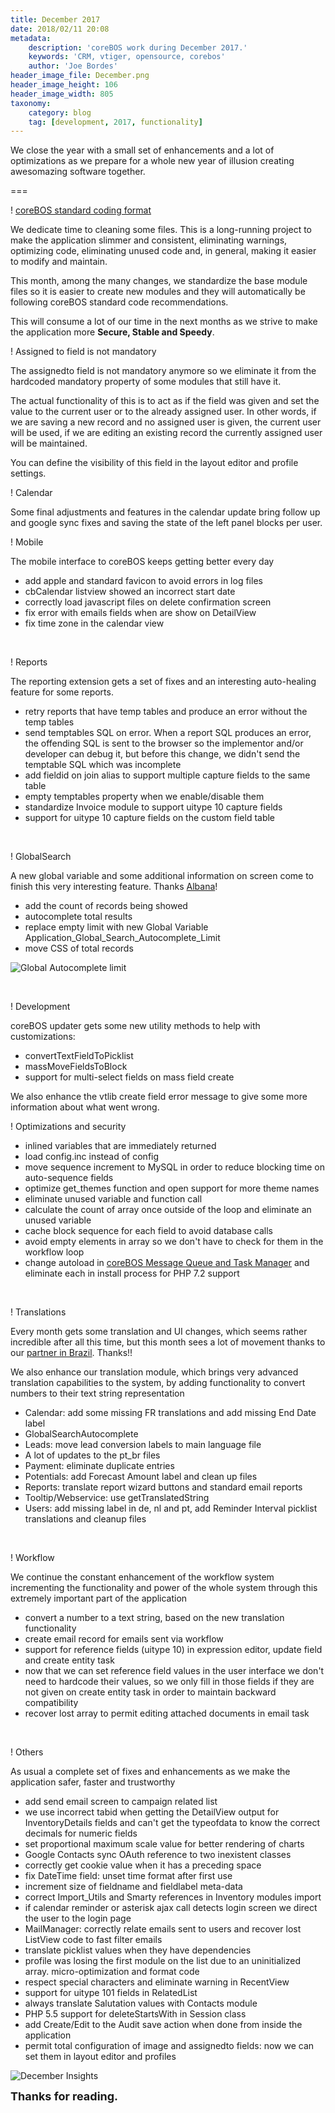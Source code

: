 ```yaml
---
title: December 2017
date: 2018/02/11 20:08
metadata:
    description: 'coreBOS work during December 2017.'
    keywords: 'CRM, vtiger, opensource, corebos'
    author: 'Joe Bordes'
header_image_file: December.png
header_image_height: 106
header_image_width: 805
taxonomy:
    category: blog
    tag: [development, 2017, functionality]
---
```


We close the year with a small set of enhancements and a lot of optimizations as we prepare for a whole new year of illusion creating awesomazing software together.

===

 ! [coreBOS standard coding format](http://corebos.org/documentation/doku.php?noprocess=1&id=en:devel:developmentguidelines)

We dedicate time to cleaning some files. This is a long-running project to make the application slimmer and consistent, eliminating warnings, optimizing code, eliminating unused code and, in general, making it easier to modify and maintain.

This month, among the many changes, we standardize the base module files so it is easier to create new modules and they will automatically be following coreBOS standard code recommendations.

This will consume a lot of our time in the next months as we strive to make the application more **Secure, Stable and Speedy**.


 ! Assigned to field is not mandatory

The assignedto field is not mandatory anymore so we eliminate it from the hardcoded mandatory property of some modules that still have it.

The actual functionality of this is to act as if the field was given and set the value to the current user or to the already assigned user. In other words, if we are saving a new record and no assigned user is given, the current user will be used, if we are editing an existing record the currently assigned user will be maintained.

You can define the visibility of this field in the layout editor and profile settings.


 ! Calendar

Some final adjustments and features in the calendar update bring follow up and google sync fixes and saving the state of the left panel blocks per user.

 ! Mobile

The mobile interface to coreBOS keeps getting better every day

 - add apple and standard favicon to avoid errors in log files
 - cbCalendar listview showed an incorrect start date
 - correctly load javascript files on delete confirmation screen
 - fix error with emails fields when are show on DetailView
 - fix time zone in the calendar view

<br/>

 ! Reports

The reporting extension gets a set of fixes and an interesting auto-healing feature for some reports.

 - retry reports that have temp tables and produce an error without the temp tables
 - send temptables SQL on error. When a report SQL produces an error, the offending SQL is sent to the browser so the implementor and/or developer can debug it, but before this change, we didn't send the temptable SQL which was incomplete
 - add fieldid on join alias to support multiple capture fields to the same table
 - empty temptables property when we enable/disable them
 - standardize Invoice module to support uitype 10 capture fields
 - support for uitype 10 capture fields on the custom field table

<br/>

 ! GlobalSearch 

A new global variable and some additional information on screen come to finish this very interesting feature. Thanks [Albana](https://github.com/AlbanaCelepija)!

 - add the count of records being showed
 - autocomplete total results
 - replace empty limit with new Global Variable Application_Global_Search_Autocomplete_Limit
 - move CSS of total records

![Global Autocomplete limit](autosearchlimit.png)

<br/>

 ! Development

coreBOS updater gets some new utility methods to help with customizations:
 - convertTextFieldToPicklist
 - massMoveFieldsToBlock
 - support for multi-select fields on mass field create 

We also enhance the vtlib create field error message to give some more information about what went wrong.

 ! Optimizations and security

 - inlined variables that are immediately returned
 - load config.inc instead of config
 - move sequence increment to MySQL in order to reduce blocking time on auto-sequence fields
 - optimize get_themes function and open support for more theme names
 - eliminate unused variable and function call
 - calculate the count of array once outside of the loop and eliminate an unused variable
 - cache block sequence for each field to avoid database calls
 - avoid empty elements in array so we don't have to check for them in the workflow loop
 - change autoload in [coreBOS Message Queue and Task Manager](http://corebos.org/documentation/doku.php?noprocess=1&id=en:devel:corebos_mqtm) and eliminate each in install process for PHP 7.2 support

<br/>

 ! Translations

Every month gets some translation and UI changes, which seems rather incredible after all this time, but this month sees a lot of movement thanks to our [partner in Brazil](https://br.linkedin.com/in/ranierislemer). Thanks!!

We also enhance our translation module, which brings very advanced translation capabilities to the system, by adding functionality to convert numbers to their text string representation

 - Calendar: add some missing FR translations and add missing End Date label
 - GlobalSearchAutocomplete
 - Leads: move lead conversion labels to main language file
 - A lot of updates to the pt_br files
 - Payment: eliminate duplicate entries
 - Potentials: add Forecast Amount label and clean up files
 - Reports: translate report wizard buttons and standard email reports
 - Tooltip/Webservice: use getTranslatedString
 - Users: add missing label in de, nl and pt, add Reminder Interval picklist translations and cleanup files

<br/>

 ! Workflow

We continue the constant enhancement of the workflow system incrementing the functionality and power of the whole system through this extremely important part of the application

 - convert a number to a text string, based on the new translation functionality
 - create email record for emails sent via workflow
 - support for reference fields (uitype 10) in expression editor, update field and create entity task
 - now that we can set reference field values in the user interface we don't need to hardcode their values, so we only fill in those fields if they are not given on create entity task in order to maintain backward compatibility
 - recover lost array to permit editing attached documents in email task

<br/>

 ! Others

As usual a complete set of fixes and enhancements as we make the application safer, faster and trustworthy

 - add send email screen to campaign related list
 - we use incorrect tabid when getting the DetailView output for InventoryDetails fields and can't get the typeofdata to know the correct decimals for numeric fields
 - set proportional maximum scale value for better rendering of charts
 - Google Contacts sync OAuth reference to two inexistent classes
 - correctly get cookie value when it has a preceding space
 - fix DateTime field: unset time format after first use
 - increment size of fieldname and fieldlabel meta-data
 - correct Import_Utils and Smarty references in Inventory modules import
 - if calendar reminder or asterisk ajax call detects login screen we direct the user to the login page
 - MailManager: correctly relate emails sent to users and recover lost ListView code to fast filter emails
 - translate picklist values when they have dependencies
 - profile was losing the first module on the list due to an uninitialized array. micro-optimization and format code
 - respect special characters and eliminate warning in RecentView
 - support for uitype 101 fields in RelatedList
 - always translate Salutation values with Contacts module
 - PHP 5.5 support for deleteStartsWith in Session class
 - add Create/Edit to the Audit save action when done from inside the application
 - permit total configuration of image and assignedto fields: now we can set them in layout editor and profiles


![December Insights](corebosgithub1712.png)

**<span style="font-size:large">Thanks for reading.</span>**

